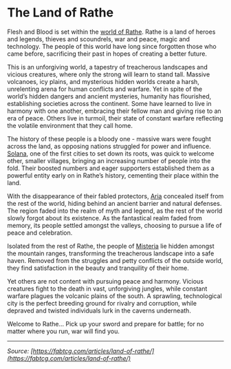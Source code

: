 # The Land of Rathe

Flesh and Blood is set within the [world of Rathe](../../world-of-rathe/world-of-rathe.md). Rathe is a land of heroes and legends, thieves and scoundrels, war and peace, magic and technology. The people of this world have long since forgotten those who came before, sacrificing their past in hopes of creating a better future.

This is an unforgiving world, a tapestry of treacherous landscapes and vicious creatures, where only the strong will learn to stand tall. Massive volcanoes, icy plains, and mysterious hidden worlds create a harsh, unrelenting arena for human conflicts and warfare. Yet in spite of the world’s hidden dangers and ancient mysteries, humanity has flourished, establishing societies across the continent. Some have learned to live in harmony with one another, embracing their fellow man and giving rise to an era of peace. Others live in turmoil, their state of constant warfare reflecting the volatile environment that they call home.

The history of these people is a bloody one - massive wars were fought across the land, as opposing nations struggled for power and influence. [Solana](../../world-of-rathe/solana/solana.md), one of the first cities to set down its roots, was quick to welcome other, smaller villages, bringing an increasing number of people into the fold. Their boosted numbers and eager supporters established them as a powerful entity early on in Rathe’s history, cementing their place within the land.

With the disappearance of their fabled protectors, [Aria](../../world-of-rathe/aria/aria.md) concealed itself from the rest of the world, hiding behind an ancient barrier and natural defenses. The region faded into the realm of myth and legend, as the rest of the world slowly forgot about its existence. As the fantastical realm faded from memory, its people settled amongst the valleys, choosing to pursue a life of peace and celebration.

Isolated from the rest of Rathe, the people of [Misteria](../../world-of-rathe/misteria/misteria.md) lie hidden amongst the mountain ranges, transforming the treacherous landscape into a safe haven. Removed from the struggles and petty conflicts of the outside world, they find satisfaction in the beauty and tranquility of their home.

Yet others are not content with pursuing peace and harmony. Vicious creatures fight to the death in vast, unforgiving jungles, while constant warfare plagues the volcanic plains of the south. A sprawling, technological city is the perfect breeding ground for rivalry and corruption, while depraved and twisted individuals lurk in the caverns underneath.

Welcome to Rathe... Pick up your sword and prepare for battle; for no matter where you run, war will find you.

---

_Source: [https://fabtcg.com/articles/land-of-rathe/](https://fabtcg.com/articles/land-of-rathe/)_
